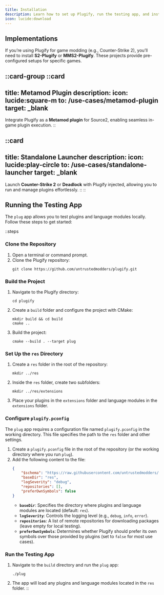 ```yaml
---
title: Installation
description: Learn how to set up Plugify, run the testing app, and install Plugify implementations.
icon: lucide:download
---
```


## Implementations

If you’re using Plugify for game modding (e.g., Counter-Strike 2), you’ll need to install **S2-Plugify** or **MMS2-Plugify**. These projects provide pre-configured setups for specific games.

::card-group
::card
---
title: Metamod Plugin
description:
icon: lucide:square-m
to: /use-cases/metamod-plugin
target: _blank
---
Integrate Plugify as a **Metamod plugin** for Source2, enabling seamless in-game plugin execution.
::

::card
---
title: Standalone Launcher
description:
icon: lucide:play-circle
to: /use-cases/standalone-launcher
target: _blank
---
Launch **Counter-Strike 2** or **Deadlock** with Plugify injected, allowing you to run and manage plugins effortlessly.
::
::

## Running the Testing App

The `plug` app allows you to test plugins and language modules locally. Follow these steps to get started:

::steps
### Clone the Repository
1. Open a terminal or command prompt.
2. Clone the Plugify repository:
   ```
   git clone https://github.com/untrustedmodders/plugify.git
   ```

### Build the Project
1. Navigate to the Plugify directory:
   ```
   cd plugify
   ```
2. Create a `build` folder and configure the project with CMake:
   ```
   mkdir build && cd build
   cmake ..
   ```
3. Build the project:
   ```
   cmake --build . --target plug
   ```

### Set Up the `res` Directory
1. Create a `res` folder in the root of the repository:
   ```
   mkdir ../res
   ```
2. Inside the `res` folder, create two subfolders:
   ```
   mkdir ../res/extensions
   ```
3. Place your plugins in the `extensions` folder and language modules in the `extensions` folder.

### Configure `plugify.pconfig`
The `plug` app requires a configuration file named `plugify.pconfig` in the working directory. This file specifies the path to the `res` folder and other settings.

1. Create a `plugify.pconfig` file in the root of the repository (or the working directory where you run `plug`).
2. Add the following content to the file:
   ```json
   {
       "$schema": "https://raw.githubusercontent.com/untrustedmodders/plugify/refs/heads/main/schemas/config.schema.json",
       "baseDir": "res",
       "logSeverity": "debug",
       "repositories": [],
       "preferOwnSymbols": false
   }
   ```
    - **`baseDir`**: Specifies the directory where plugins and language modules are located (default: `res`).
    - **`logSeverity`**: Controls the logging level (e.g., `debug`, `info`, `error`).
    - **`repositories`**: A list of remote repositories for downloading packages (leave empty for local testing).
    - **`preferOwnSymbols`**: Determines whether Plugify should prefer its own symbols over those provided by plugins (set to `false` for most use cases).

### Run the Testing App
1. Navigate to the `build` directory and run the `plug` app:
   ```
   ./plug
   ```
2. The app will load any plugins and language modules located in the `res` folder.
::

